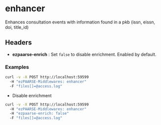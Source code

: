 # enhancer

Enhances consultation events with information found in a pkb (issn, eissn, doi, title_id)

## Headers
+ **ezpaarse-enrich** : Set ``false`` to disable enrichment. Enabled by default.

### Examples

```bash
curl -v -X POST http://localhost:59599
  -H "ezPAARSE-Middlewares: enhancer"
  -F "files[]=@access.log"
```

+ Disable enrichment
```bash
curl -v -X POST http://localhost:59599
  -H "ezPAARSE-Middlewares: enhancer"
  -H "ezpaarse-enrich: false"
  -F "files[]=@access.log"
```